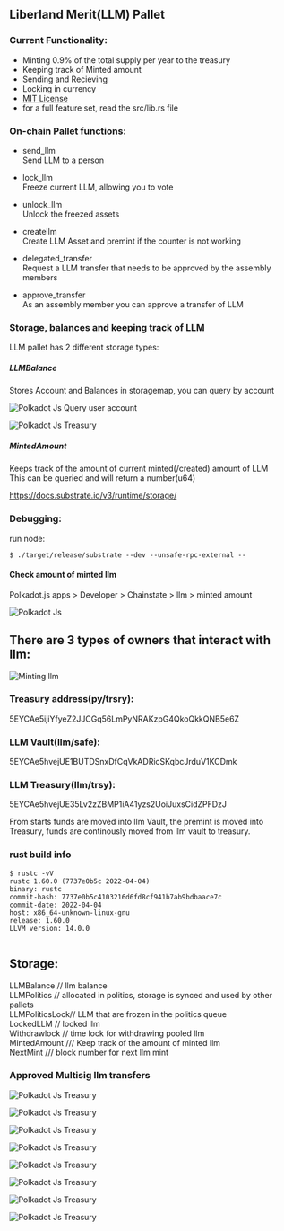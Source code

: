 ## Liberland Merit(LLM) Pallet


### Current Functionality:   
*  Minting 0.9% of the total supply per year to the treasury
*  Keeping track of Minted amount  
*  Sending and Recieving  
*  Locking in currency
*  [MIT License](https://mit-license.org/)   
*  for a full feature set, read the src/lib.rs file   


### On-chain Pallet functions:   

*  send_llm   
Send LLM to a person

*  lock_llm        
Freeze current LLM, allowing you to vote        

*  unlock_llm         
Unlock the freezed assets       

*  createllm      
Create LLM Asset and premint if the counter is not working           

*  delegated_transfer         
Request a LLM transfer that needs to be approved by the assembly members              


*  approve_transfer          
As an assembly member you can approve a transfer of LLM         


### Storage, balances and keeping track of LLM      
LLM pallet has 2 different storage types:      

##### LLMBalance    
Stores Account and Balances in storagemap, you can query by account  

![Polkadot Js Query user account](account_query.png) 


![Polkadot Js Treasury](treasury_account.png)


##### MintedAmount    
Keeps track of the amount of current minted(/created) amount of LLM   
This can be queried and will return a number(u64)      



https://docs.substrate.io/v3/runtime/storage/    


### Debugging: 

run node: 

```shell
$ ./target/release/substrate --dev --unsafe-rpc-external --
```

#### Check amount of minted llm
Polkadot.js apps > Developer > Chainstate > llm > minted amount

![Polkadot Js](minted_amount_query.png)  


## There are 3 types of owners that interact with llm:  

![Minting llm](llm_minting.png)

### Treasury address(py/trsry):
5EYCAe5ijiYfyeZ2JJCGq56LmPyNRAKzpG4QkoQkkQNB5e6Z   

### LLM Vault(llm/safe): 
5EYCAe5hvejUE1BUTDSnxDfCqVkADRicSKqbcJrduV1KCDmk  

### LLM Treasury(llm/trsy):  
5EYCAe5hvejUE35Lv2zZBMP1iA41yzs2UoiJuxsCidZPFDzJ     


From starts funds are moved into llm Vault, the premint is moved into Treasury, funds are continously moved from llm vault to treasury.





### rust build info
```shell
$ rustc -vV
rustc 1.60.0 (7737e0b5c 2022-04-04)
binary: rustc
commit-hash: 7737e0b5c4103216d6fd8cf941b7ab9bdbaace7c
commit-date: 2022-04-04
host: x86_64-unknown-linux-gnu
release: 1.60.0
LLVM version: 14.0.0


```


## Storage:

LLMBalance // llm balance    
LLMPolitics // allocated in politics, storage is synced and used by other pallets      
LLMPoliticsLock// LLM that are frozen in the politics queue        
LockedLLM // locked llm      
Withdrawlock // time lock for withdrawing pooled llm	 
MintedAmount /// Keep track of the amount of minted llm   
NextMint /// block number for next llm mint    





### Approved Multisig llm transfers



![Polkadot Js Treasury](treasury_account_query.png)

![Polkadot Js Treasury](check_multisig.png)


![Polkadot Js Treasury](treasuryllm_transfer_with_multisig.png)

![Polkadot Js Treasury](multisig_send_tx.png)

![Polkadot Js Treasury](pending_multisig.png)

![Polkadot Js Treasury](approve_multisig.png)

![Polkadot Js Treasury](pasted_multisig_approved_data.png)

![Polkadot Js Treasury](after_multisig.png)

